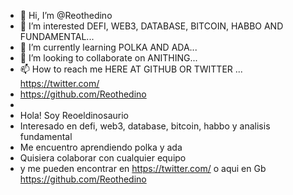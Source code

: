 - 👋 Hi, I’m @Reothedino
- 👀 I’m interested DEFI, WEB3, DATABASE, BITCOIN, HABBO AND FUNDAMENTAL...
- 🌱 I’m currently learning POLKA AND ADA...
- 💞️ I’m looking to collaborate on ANITHING...
- 📫 How to reach me HERE AT GITHUB OR TWITTER ... https://twitter.com/ 
- https://github.com/Reothedino
- 
- Hola! Soy Reoeldinosaurio
- Interesado en defi, web3, database, bitcoin, habbo y analisis fundamental
- Me encuentro aprendiendo polka y ada
- Quisiera colaborar con cualquier equipo 
- y me pueden encontrar en https://twitter.com/ o aqui en Gb https://github.com/Reothedino
<!---
Reothedino/Reothedino is a ✨ special ✨ repository because its `README.md` (this file) appears on your GitHub profile.
You can click the Preview link to take a look at your changes.
--->
